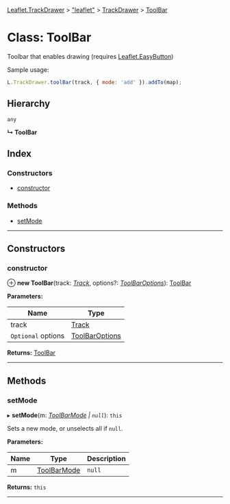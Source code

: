 [Leaflet.TrackDrawer](../README.md) > ["leaflet"](../modules/_leaflet_.md) > [TrackDrawer](../modules/_leaflet_.trackdrawer.md) > [ToolBar](../classes/_leaflet_.trackdrawer.toolbar.md)

# Class: ToolBar

Toolbar that enables drawing (requires [Leaflet.EasyButton](https://github.com/CliffCloud/Leaflet.EasyButton))

Sample usage:

```javascript
L.TrackDrawer.toolBar(track, { mode: 'add' }).addTo(map);
```

## Hierarchy

 `any`

**↳ ToolBar**

## Index

### Constructors

* [constructor](_leaflet_.trackdrawer.toolbar.md#constructor)

### Methods

* [setMode](_leaflet_.trackdrawer.toolbar.md#setmode)

---

## Constructors

<a id="constructor"></a>

###  constructor

⊕ **new ToolBar**(track: *[Track](_leaflet_.trackdrawer.track.md)*, options?: *[ToolBarOptions](../interfaces/_leaflet_.trackdrawer.toolbaroptions.md)*): [ToolBar](_leaflet_.trackdrawer.toolbar.md)

**Parameters:**

| Name | Type |
| ------ | ------ |
| track | [Track](_leaflet_.trackdrawer.track.md) |
| `Optional` options | [ToolBarOptions](../interfaces/_leaflet_.trackdrawer.toolbaroptions.md) |

**Returns:** [ToolBar](_leaflet_.trackdrawer.toolbar.md)

___

## Methods

<a id="setmode"></a>

###  setMode

▸ **setMode**(m: *[ToolBarMode](../interfaces/_leaflet_.trackdrawer.toolbarmode.md) | `null`*): `this`

Sets a new mode, or unselects all if `null`.

**Parameters:**

| Name | Type | Description |
| ------ | ------ | ------ |
| m | [ToolBarMode](../interfaces/_leaflet_.trackdrawer.toolbarmode.md) | `null` |  New mode |

**Returns:** `this`

___

